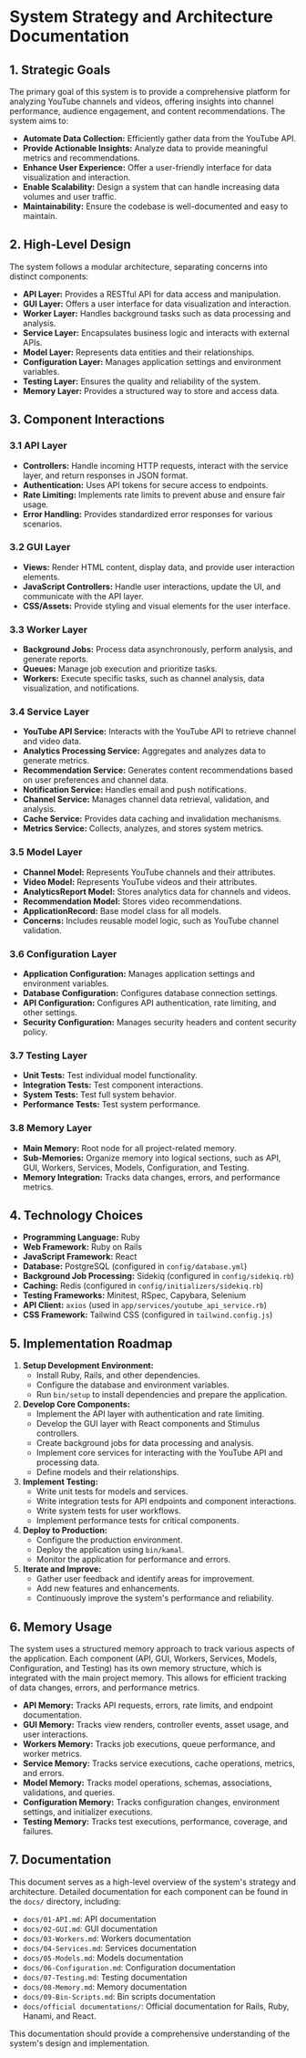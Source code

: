 # System Strategy and Architecture Documentation

## 1. Strategic Goals

The primary goal of this system is to provide a comprehensive platform for analyzing YouTube channels and videos, offering insights into channel performance, audience engagement, and content recommendations. The system aims to:

-   **Automate Data Collection:** Efficiently gather data from the YouTube API.
-   **Provide Actionable Insights:** Analyze data to provide meaningful metrics and recommendations.
-   **Enhance User Experience:** Offer a user-friendly interface for data visualization and interaction.
-   **Enable Scalability:** Design a system that can handle increasing data volumes and user traffic.
-   **Maintainability:** Ensure the codebase is well-documented and easy to maintain.

## 2. High-Level Design

The system follows a modular architecture, separating concerns into distinct components:

-   **API Layer:** Provides a RESTful API for data access and manipulation.
-   **GUI Layer:** Offers a user interface for data visualization and interaction.
-   **Worker Layer:** Handles background tasks such as data processing and analysis.
-   **Service Layer:** Encapsulates business logic and interacts with external APIs.
-   **Model Layer:** Represents data entities and their relationships.
-   **Configuration Layer:** Manages application settings and environment variables.
-   **Testing Layer:** Ensures the quality and reliability of the system.
-   **Memory Layer:** Provides a structured way to store and access data.

## 3. Component Interactions

### 3.1 API Layer

-   **Controllers:** Handle incoming HTTP requests, interact with the service layer, and return responses in JSON format.
-   **Authentication:** Uses API tokens for secure access to endpoints.
-   **Rate Limiting:** Implements rate limits to prevent abuse and ensure fair usage.
-   **Error Handling:** Provides standardized error responses for various scenarios.

### 3.2 GUI Layer

-   **Views:** Render HTML content, display data, and provide user interaction elements.
-   **JavaScript Controllers:** Handle user interactions, update the UI, and communicate with the API layer.
-   **CSS/Assets:** Provide styling and visual elements for the user interface.

### 3.3 Worker Layer

-   **Background Jobs:** Process data asynchronously, perform analysis, and generate reports.
-   **Queues:** Manage job execution and prioritize tasks.
-   **Workers:** Execute specific tasks, such as channel analysis, data visualization, and notifications.

### 3.4 Service Layer

-   **YouTube API Service:** Interacts with the YouTube API to retrieve channel and video data.
-   **Analytics Processing Service:** Aggregates and analyzes data to generate metrics.
-   **Recommendation Service:** Generates content recommendations based on user preferences and channel data.
-   **Notification Service:** Handles email and push notifications.
-   **Channel Service:** Manages channel data retrieval, validation, and analysis.
-   **Cache Service:** Provides data caching and invalidation mechanisms.
-   **Metrics Service:** Collects, analyzes, and stores system metrics.

### 3.5 Model Layer

-   **Channel Model:** Represents YouTube channels and their attributes.
-   **Video Model:** Represents YouTube videos and their attributes.
-   **AnalyticsReport Model:** Stores analytics data for channels and videos.
-   **Recommendation Model:** Stores video recommendations.
-   **ApplicationRecord:** Base model class for all models.
-   **Concerns:** Includes reusable model logic, such as YouTube channel validation.

### 3.6 Configuration Layer

-   **Application Configuration:** Manages application settings and environment variables.
-   **Database Configuration:** Configures database connection settings.
-   **API Configuration:** Configures API authentication, rate limiting, and other settings.
-   **Security Configuration:** Manages security headers and content security policy.

### 3.7 Testing Layer

-   **Unit Tests:** Test individual model functionality.
-   **Integration Tests:** Test component interactions.
-   **System Tests:** Test full system behavior.
-   **Performance Tests:** Test system performance.

### 3.8 Memory Layer

-   **Main Memory:** Root node for all project-related memory.
-   **Sub-Memories:** Organize memory into logical sections, such as API, GUI, Workers, Services, Models, Configuration, and Testing.
-   **Memory Integration:** Tracks data changes, errors, and performance metrics.

## 4. Technology Choices

-   **Programming Language:** Ruby
-   **Web Framework:** Ruby on Rails
-   **JavaScript Framework:** React
-   **Database:** PostgreSQL (configured in `config/database.yml`)
-   **Background Job Processing:** Sidekiq (configured in `config/sidekiq.rb`)
-   **Caching:** Redis (configured in `config/initializers/sidekiq.rb`)
-   **Testing Frameworks:** Minitest, RSpec, Capybara, Selenium
-   **API Client:** `axios` (used in `app/services/youtube_api_service.rb`)
-   **CSS Framework:** Tailwind CSS (configured in `tailwind.config.js`)

## 5. Implementation Roadmap

1.  **Setup Development Environment:**
    -   Install Ruby, Rails, and other dependencies.
    -   Configure the database and environment variables.
    -   Run `bin/setup` to install dependencies and prepare the application.
2.  **Develop Core Components:**
    -   Implement the API layer with authentication and rate limiting.
    -   Develop the GUI layer with React components and Stimulus controllers.
    -   Create background jobs for data processing and analysis.
    -   Implement core services for interacting with the YouTube API and processing data.
    -   Define models and their relationships.
3.  **Implement Testing:**
    -   Write unit tests for models and services.
    -   Write integration tests for API endpoints and component interactions.
    -   Write system tests for user workflows.
    -   Implement performance tests for critical components.
4.  **Deploy to Production:**
    -   Configure the production environment.
    -   Deploy the application using `bin/kamal`.
    -   Monitor the application for performance and errors.
5.  **Iterate and Improve:**
    -   Gather user feedback and identify areas for improvement.
    -   Add new features and enhancements.
    -   Continuously improve the system's performance and reliability.

## 6. Memory Usage

The system uses a structured memory approach to track various aspects of the application. Each component (API, GUI, Workers, Services, Models, Configuration, and Testing) has its own memory structure, which is integrated with the main project memory. This allows for efficient tracking of data changes, errors, and performance metrics.

-   **API Memory:** Tracks API requests, errors, rate limits, and endpoint documentation.
-   **GUI Memory:** Tracks view renders, controller events, asset usage, and user interactions.
-   **Workers Memory:** Tracks job executions, queue performance, and worker metrics.
-   **Service Memory:** Tracks service executions, cache operations, metrics, and errors.
-   **Model Memory:** Tracks model operations, schemas, associations, validations, and queries.
-   **Configuration Memory:** Tracks configuration changes, environment settings, and initializer executions.
-   **Testing Memory:** Tracks test executions, performance, coverage, and failures.

## 7. Documentation

This document serves as a high-level overview of the system's strategy and architecture. Detailed documentation for each component can be found in the `docs/` directory, including:

-   `docs/01-API.md`: API documentation
-   `docs/02-GUI.md`: GUI documentation
-   `docs/03-Workers.md`: Workers documentation
-   `docs/04-Services.md`: Services documentation
-   `docs/05-Models.md`: Models documentation
-   `docs/06-Configuration.md`: Configuration documentation
-   `docs/07-Testing.md`: Testing documentation
-   `docs/08-Memory.md`: Memory documentation
-   `docs/09-Bin-Scripts.md`: Bin scripts documentation
-   `docs/official documentations/`: Official documentation for Rails, Ruby, Hanami, and React.

This documentation should provide a comprehensive understanding of the system's design and implementation.